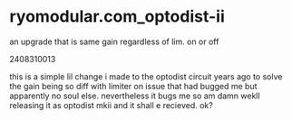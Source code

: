 # ryomodular.com_optodist-ii
 an upgrade that is same gain regardless of lim. on or off

2408310013

this is a simple lil change i made to  the optodist circuit years ago to solve the gain being so diff with limiter on issue that had bugged me but apparently no soul else. nevertheless it bugs  me so am damn wekll releasing it as optodist mkii and it shall e recieved. ok?